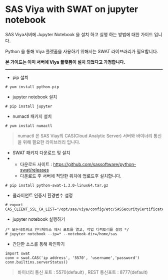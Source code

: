 # SAS Viya with SWAT on jupyter notebook

SAS Viya서버에 Jupyter Notebook 을 설치 하고 실행 하는 방법에 대한 가이드 입니다.

Python 을 통해 Viya 플랫폼을 사용하기 위해서는 SWAT 라이브러리가 필요합니다.

**본 가이드는 이미 서버에 Viya 플랫폼이 설치 되었다고 가정합니다.**

------

- pip 설치

```
# yum install python-pip
```

- jupyter notebook 설치

```
# pip install jupyter
```

- numactl 패키지 설치

```
# yum install numactl
```

> numactl 은 SAS Viay의 CAS(Cloud Analytic Server) 서버와 바이너리 통신을 위해 필요한 라이브러리 입니다.

- SWAT 패키지 다운로드 및 설치
- - 다운로드 사이트 : <https://github.com/sassoftware/python-swat/releases>
  - 다운로드 후 서버에 적당한 위치에 업로드후 설치합니다.

```
# pip install python-swat-1.3.0-linux64.tar.gz
```

- 클라이언트 인증서 환경변수 설정

```
# export CAS_CLIENT_SSL_CA_LIST="/opt/sas/viya/config/etc/SASSecurityCertificateFramework/cacerts/trustedcerts.pem"
```

- jupyter notebook 실행하기

```
/* 모든네트워크 인터페이스 에서 포트를 열고, 작업 디렉토리를 설정 */
# jupyter notebook --ip=* --notebook-dir=/home/sas
```

- 간단한 소스를 통해 확인하기

```
import swat
conn = swat.CAS('ip address', '5570', 'username','password')
conn.builtins.serverStatus()
```

> 바이너리 통신 포트 : 5570(default) , REST 통신포트 : 8777(default)